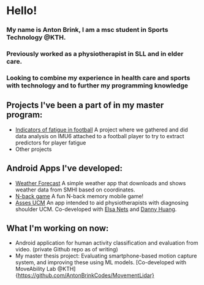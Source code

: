 # Hello!
### My name is Anton Brink, I am a msc student in Sports Technology @KTH.
### Previously worked as a physiotherapist in SLL and in elder care.
### Looking to combine my experience in health care and sports with technology and to further my programming knowledge

## Projects I've been a part of in my master program:
* [Indicators of fatigue in football](https://github.com/AntonBrinkCodes/Indicators-of-fatigue-in-football)
  A project where we gathered and did data analysis on IMU6 attached to a football player to try to extract predictors for player fatigue
* Other projects

## Android Apps I've developed:
* [Weather Forecast](https://github.com/AntonBrinkCodes/WeatherForecast)
A simple weather app that downloads and shows weather data from SMHI based on coordinates.
* [N-back game](https://github.com/AntonBrinkCodes/NBack)
A fun N-back memory mobile game!
* [Asses UCM](https://github.com/AntonBrinkCodes/Asess-UCM)
An app intended to aid physiotherapists with diagnosing shoulder UCM. Co-developed with [Elsa Nets](https://github.com/elsanetz) and [Danny Huang](https://github.com/tyhuangdanny).
## What I'm working on now:
* Android application for human activity classification and evaluation from video. (private Github repo as of writing)
* My master thesis project: Evaluating smartphone-based motion capture system, and improving these using ML models. [Co-developed with MoveAbility Lab @KTH]{https://github.com/AntonBrinkCodes/MovementLidar}

<!--
**AntonBrinkCodes/AntonBrinkCodes** is a ✨ _special_ ✨ repository because its `README.md` (this file) appears on your GitHub profile.

Here are some ideas to get you started:

- 🔭 I’m currently working on ...
- 🌱 I’m currently learning ...
- 👯 I’m looking to collaborate on ...
- 🤔 I’m looking for help with ...
- 💬 Ask me about ...
- 📫 How to reach me: ...
- 😄 Pronouns: ...
- ⚡ Fun fact: ...
-->
